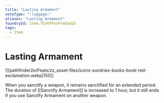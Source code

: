 ```yaml
---
title: "Lasting Armament"
noteType: ":luggage:"
aliases: "Lasting Armament"
foundryId: Item.TG7OfPnrPrmVad15
tags:
  - Item
---
```


# Lasting Armament
![[pathfinder2e/Feats/zz_asset-files/icons-sundries-books-book-red-exclamation.webp|150]]

When you sanctify a weapon, it remains sanctified for an extended period. The duration of [[Sanctify Armament]] is increased to 1 hour, but it still ends if you use Sanctify Armament on another weapon.
